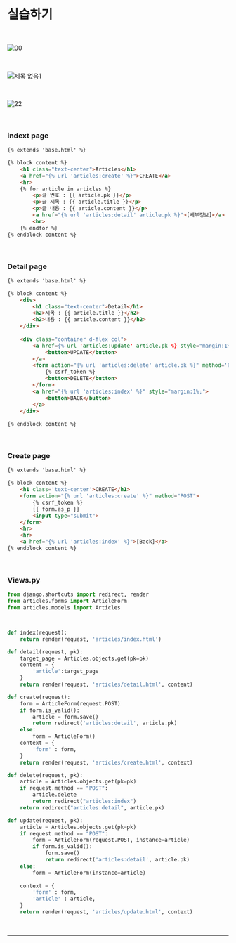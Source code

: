 # 실습하기

<br>

![00](https://user-images.githubusercontent.com/89068148/162133412-217d2251-124c-49b4-b056-c3f6a1be9375.png)

<br>

![제목 없음1](https://user-images.githubusercontent.com/89068148/162133414-2bfc2652-581c-465b-a8d1-6998e25e2c55.png)

<br>

![22](https://user-images.githubusercontent.com/89068148/162133407-629c8804-28b8-4d0b-a96c-11136c632172.png)

<br>



### indext page

```html
{% extends 'base.html' %}

{% block content %}
    <h1 class="text-center">Articles</h1>
    <a href="{% url 'articles:create' %}">CREATE</a>
    <hr>
    {% for article in articles %}
        <p>글 번호 : {{ article.pk }}</p>
        <p>글 제목 : {{ article.title }}</p>
        <p>글 내용 : {{ article.content }}</p>
        <a href="{% url 'articles:detail' article.pk %}">[세부정보]</a>
        <hr>
    {% endfor %}
{% endblock content %}
```

<br>

### Detail page

```html
{% extends 'base.html' %}

{% block content %}
    <div>
        <h1 class="text-center">Detail</h1>
        <h2>제목 : {{ article.title }}</h2>
        <h2>내용 : {{ article.content }}</h2>
    </div>
    
    <div class="container d-flex col">
        <a href={% url 'articles:update' article.pk %} style="margin:1%;">
            <button>UPDATE</button>
        </a>
        <form action="{% url 'articles:delete' article.pk %}" method='POST'style="margin:1%;" >
            {% csrf_token %}
            <button>DELETE</button>
        </form>
        <a href="{% url 'articles:index' %}" style="margin:1%;">
            <button>BACK</button>
        </a>
    </div>
    
{% endblock content %}
```

<br>

### Create page

```html
{% extends 'base.html' %}

{% block content %}
    <h1 class='text-center'>CREATE</h1>
    <form action="{% url 'articles:create' %}" method="POST">
        {% csrf_token %}
        {{ form.as_p }}
        <input type="submit">
    </form>
    <hr>
    <hr>
    <a href="{% url 'articles:index' %}">[Back]</a>
{% endblock content %}
```

<br>

### Views.py

```python
from django.shortcuts import redirect, render
from articles.forms import ArticleForm
from articles.models import Articles



def index(request):
    return render(request, 'articles/index.html')

def detail(request, pk):
    target_page = Articles.objects.get(pk=pk)
    content = {
        'article':target_page
    }
    return render(request, 'articles/detail.html', content)

def create(request):
    form = ArticleForm(request.POST)
    if form.is_valid():
        article = form.save()
        return redirect('articles:detail', article.pk)
    else:
        form = ArticleForm()
    context = {
        'form' : form,
    }
    return render(request, 'articles/create.html', context)

def delete(request, pk):
    article = Articles.objects.get(pk=pk)
    if request.method == "POST":
        article.delete
        return redirect("articles:index")
    return redirect("articles:detail", article.pk)

def update(request, pk):
    article = Articles.objects.get(pk=pk)
    if request.method == "POST":
        form = ArticleForm(request.POST, instance=article)
        if form.is_valid():
            form.save()
            return redirect('articles:detail', article.pk)
    else:
        form = ArticleForm(instance=article)
    
    context = {
        'form' : form,
        'article' : article,
    }
    return render(request, 'articles/update.html', context)
```

<br>

---


